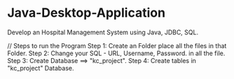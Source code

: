 # Java-Desktop-Application
Develop an Hospital Management System using Java, JDBC, SQL.

// Steps to run the Program
Step 1: Create an Folder place all the files in that Folder.
Step 2: Change your SQL - URL, Username, Password. in all the file.
Step 3: Create Database ==> "kc_project".
Step 4: Create tables in "kc_project" Database.


